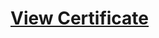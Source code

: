 <h1><a href="https://www.coursera.org/account/accomplishments/records/CGZRE8LHZQZA">View Certificate</h1>
